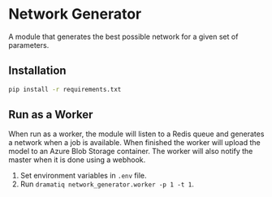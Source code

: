 # Network Generator

A module that generates the best possible network for a given set of parameters.

## Installation

```bash
pip install -r requirements.txt
```

## Run as a Worker

When run as a worker, the module will listen to a Redis queue and generates a network when a job is available.
When finished the worker will upload the model to an Azure Blob Storage container. The worker will also notify the master when it is done using a webhook.

1. Set environment variables in `.env` file.
2. Run `dramatiq network_generator.worker -p 1 -t 1`.
